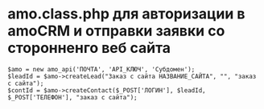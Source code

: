 # amo.class.php для авторизации в amoCRM и отправки заявки со сторонненго веб сайта
```
$amo = new amo_api('ПОЧТА', 'API_КЛЮЧ', 'Субдомен');
$leadId = $amo->createLead("Заказ с сайта НАЗВАНИЕ_САЙТА", "", "заказ с сайта");
$contId = $amo->createContact($_POST['ЛОГИН'], $leadId, $_POST['ТЕЛЕФОН'], "заказ с сайта");
```
